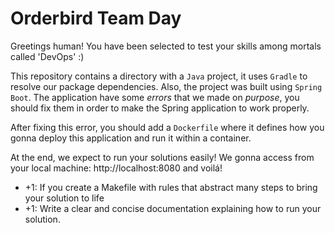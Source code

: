# Orderbird Team Day

Greetings human! You have been selected to test your skills among mortals called 'DevOps' :)

This repository contains a directory with a `Java` project, it uses `Gradle` to resolve our package dependencies. Also, the project was built using `Spring Boot`. The application have some *errors* that we made on *purpose*, you should fix them in order to make the Spring application to work properly.

After fixing this error, you should add a `Dockerfile` where it defines how you gonna deploy this application and run it within a container.

At the end, we expect to run your solutions easily! We gonna access from your local machine: http://localhost:8080 and voilá!

* +1: If you create a Makefile with rules that abstract many steps to bring your solution to life
* +1: Write a clear and concise documentation explaining how to run your solution.
